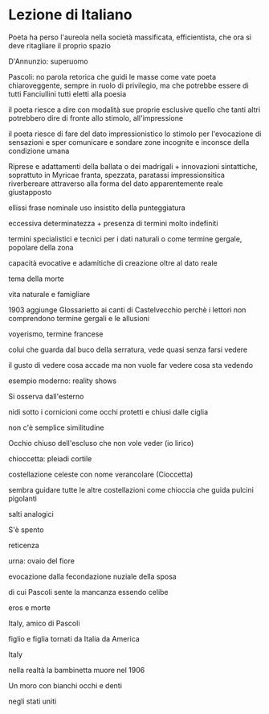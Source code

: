 # Lezione di Italiano


Poeta ha perso l'aureola nella società massificata, efficientista, che ora si deve ritagliare il proprio spazio

D'Annunzio: superuomo

Pascoli: no parola retorica che guidi le masse come vate
poeta chiaroveggente, sempre in ruolo di privilegio, ma che potrebbe essere di tutti
Fanciullini tutti eletti alla poesia

il poeta riesce a dire con modalità sue proprie esclusive quello che tanti altri potrebbero dire di fronte allo stimolo, all'impressione

il poeta riesce di fare del dato impressionistico lo stimolo per l'evocazione di sensazioni e sper comunicare e sondare zone incognite e inconsce della condizione umana

Riprese e adattamenti della ballata o dei madrigali + innovazioni sintattiche, soprattuto in Myricae
franta, spezzata, paratassi impressionsitica
riverbereare attraverso alla forma del dato apparentemente reale giustapposto

ellissi frase nominale uso insistito della punteggiatura

eccessiva determinatezza + presenza di termini molto indefiniti

termini specialistici e tecnici per i dati naturali
o come termine gergale, popolare della zona

capacità evocative e adamitiche di creazione oltre al dato reale


tema della morte

vita naturale e famigliare

1903 aggiunge Glossarietto ai canti di Castelvecchio perchè
i lettori non comprendono termine gergali e le allusioni

voyerismo, termine francese

colui che guarda dal buco della serratura, vede quasi senza farsi vedere

il gusto di vedere cosa accade ma non vuole far vedere cosa sta vedendo

esempio moderno: reality shows

Si osserva dall'esterno

nidi sotto i cornicioni come occhi protetti e chiusi dalle ciglia

non c'è semplice similitudine

Occhio chiuso dell'escluso che non vole veder (io lirico)

chioccetta: pleiadi
cortile

costellazione celeste con nome verancolare (Cioccetta) 

sembra guidare tutte le altre costellazioni come chioccia che guida
pulcini pigolanti

salti analogici

S'è spento

reticenza

urna: ovaio del fiore 


evocazione dalla fecondazione nuziale della sposa

di cui Pascoli sente la mancanza essendo celibe

eros e morte

Italy, amico di Pascoli

figlio e figlia tornati da Italia da America

Italy


nella realtà la bambinetta muore nel 1906


Un moro con bianchi occhi e denti

negli stati uniti


<!--stackedit_data:
eyJoaXN0b3J5IjpbMTMwNjE2Mzc3OSw4MDc0OTcxMDJdfQ==
-->